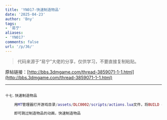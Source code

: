 ```yaml
---
title: 'YN017-快速制造物品'
date: '2025-04-23'
author: 'Bny'
tags:
- '易宁'
aliases:
- 'YN017'
comments: false
url: '/p/36/'
---
```


> 代码来源于“易宁”大佬的分享，仅供学习，不要直接复制粘贴。

原帖链接：[http://bbs.3dmgame.com/thread-3859071-1-1.html](http://bbs.3dmgame.com/thread-3859071-1-1.html)

---

```lua  

十七.快速制造物品

	用MT管理器打开游戏目录/assets/DLC0002/scripts/actions.lua文件，将BUILD = Action(),替换为BUILD = Action(0, true),

	即可跳过制造物品的动画，快速制造物品

```  

